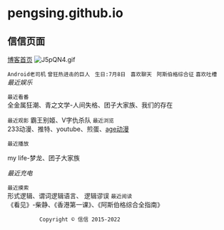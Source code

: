 # pengsing.github.io  
  ## 信信页面
[博客首页](http://pelsin.wodemo.net)
![J5pQN4.gif](https://s1.ax1x.com/2020/04/28/J5pQN4.gif)  


  
  ```Android老司机``` ```曾狂热进击的巨人``` 
 ``` 生日:7月8日```   ``` 喜欢聊天```  ``` 阿斯伯格综合征``` ```喜欢吐槽 ```  
*最近娱乐*  
  


  
```最近看番```  
全金属狂潮、青之文学-人间失格、团子大家族、我们的存在 

```最近观影```
  霸王别姬、V字仇杀队
```最近浏览```  
233动漫、推特、youtube、煎蛋、[age动漫](https://www.agefans.tv/)    

```最近播放```  
 
my life-梦龙、团子大家族
  
      
   
*最近充电*  


```最近摸索```  
形式逻辑、谓词逻辑语言、  逻辑谬误
```最近阅读```    
《看见》-柴静、《香港第一课》、《阿斯伯格综合全指南》

              Copyright © 信信 2015-2022
